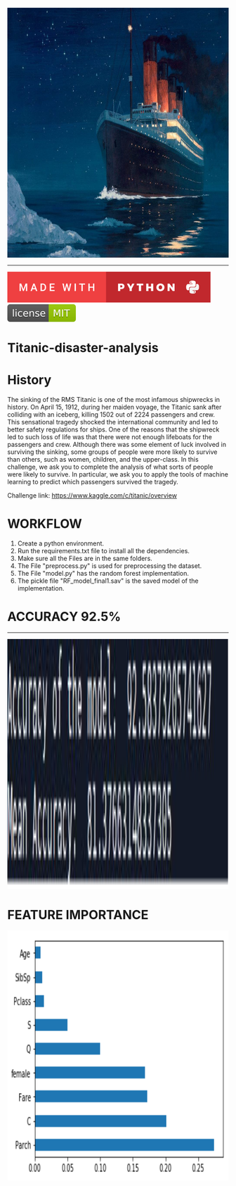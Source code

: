<p align="center">
  <img width="1024" height="568" src="https://github.com/Raahul46/Titanic-disaster-analysis/blob/master/Images/Titanicpaint.jpg">
</p>
<hr></hr>

[![forthebadge made-with-python](https://github.com/Raahul46/Titanic-disaster-analysis/blob/master/Images/python%20badge.svg)](https://www.python.org/)
[![MIT license](https://github.com/Raahul46/Titanic-disaster-analysis/blob/master/Images/mit.svg)](https://lbesson.mit-license.org/)

# Titanic-disaster-analysis

# History 
The sinking of the RMS Titanic is one of the most infamous shipwrecks in history.  On April 15, 1912, during her maiden voyage, the Titanic sank after colliding with an iceberg, killing 1502 out of 2224 passengers and crew. This sensational tragedy shocked the international community and led to better safety regulations for ships.  One of the reasons that the shipwreck led to such loss of life was that there were not enough lifeboats for the passengers and crew. Although there was some element of luck involved in surviving the sinking, some groups of people were more likely to survive than others, such as women, children, and the upper-class.  In this challenge, we ask you to complete the analysis of what sorts of people were likely to survive. In particular, we ask you to apply the tools of machine learning to predict which passengers survived the tragedy.

Challenge link: https://www.kaggle.com/c/titanic/overview

# WORKFLOW

1. Create a python environment.
2. Run the requirements.txt file to install all the dependencies.
3. Make sure all the Files are in the same folders.
4. The File "preprocess.py" is used for preprocessing the dataset.
5. The File "model.py" has the random forest implementation.
6. The pickle file "RF_model_final1.sav" is the saved model of the implementation.

# ACCURACY 92.5%
<hr></hr>
<p align="center">
  <img width="1024" height="568" src="https://github.com/Raahul46/Titanic-disaster-analysis/blob/master/Images/final.png">
</p>

# FEATURE IMPORTANCE
<p align="center">
  <img width="1024" height="568" src="https://github.com/Raahul46/Titanic-disaster-analysis/blob/master/Images/titanic.png">
</p>
